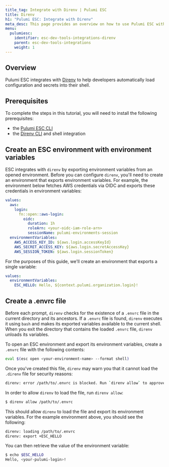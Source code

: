 ```yaml
---
title_tag: Integrate with Direnv | Pulumi ESC
title: Direnv
h1: "Pulumi ESC: Integrate with Direnv"
meta_desc: This page provides an overview on how to use Pulumi ESC with Direnv.
menu:
  pulumiesc:
    identifier: esc-dev-tools-integrations-direnv
    parent: esc-dev-tools-integrations
    weight: 1
---
```


## Overview

Pulumi ESC integrates with [Direnv](https://direnv.net) to help developers automatically load configuration and secrets into their shell.

## Prerequisites

To complete the steps in this tutorial, you will need to install the following prerequisites:

- the [Pulumi ESC CLI](/docs/esc-cli/)
- the [Direnv CLI](https://direnv.net) and shell integration

## Create an ESC environment with environment variables

ESC integrates with `direnv` by exporting environment variables from an opened environment. Before you can configure `direnv`, you'll need to create an environment that exports environment variables. For example, the environment below fetches AWS credentials via OIDC and exports these credentials in environment variables:

```yaml
values:
  aws:
    login:
      fn::open::aws-login:
        oidc:
          duration: 1h
          roleArn: <your-oidc-iam-role-arn>
          sessionName: pulumi-environments-session
  environmentVariables:
    AWS_ACCESS_KEY_ID: ${aws.login.accessKeyId}
    AWS_SECRET_ACCESS_KEY: ${aws.login.secretAccessKey}
    AWS_SESSION_TOKEN: ${aws.login.sessionToken}
```

For the purposes of this guide, we'll create an environment that exports a single variable:

```yaml
values:
  environmentVariables:
    ESC_HELLO: Hello, ${context.pulumi.organization.login}!
```

## Create a .envrc file

Before each prompt, `direnv` checks for the existence of a `.envrc` file in the current directory and its ancestors. If a `.envrc` file is found, `direnv` executes it using `bash` and makes its exported variables available to the current shell. When you exit the directory that contains the loaded `.envrc` file, `direnv` unloads its variables.

To open an ESC environment and export its environment variables, create a `.envrc` file with the following contents:

```bash
eval $(esc open <your-environment-name> --format shell)
```

Once you've created this file, `direnv` may warn you that it cannot load the `.direnv` file for security reasons:

```bash
direnv: error /path/to/.envrc is blocked. Run `direnv allow` to approve its content
```

In order to allow `direnv` to load the file, run `direnv allow`:

```bash
$ direnv allow /path/to/.envrc
```

This should allow `direnv` to load the file and export its environment variables. For the example environment above, you should see the following:

```bash
direnv: loading /path/to/.envrc
direnv: export +ESC_HELLO
```

You can then retrieve the value of the environment variable:

```bash
$ echo $ESC_HELLO
Hello, <your-pulumi-login>!
```
